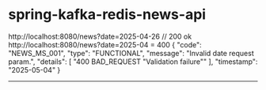 ﻿# spring-kafka-redis-news-api

 http://localhost:8080/news?date=2025-04-26   // 200 ok
 http://localhost:8080/news?date=2025-04  = 400  {
    "code": "NEWS_MS_001",
    "type": "FUNCTIONAL",
    "message": "Invalid date request param.",
    "details": [
        "400 BAD_REQUEST \"Validation failure\""
    ],
    "timestamp": "2025-05-04"
}

----------------------

